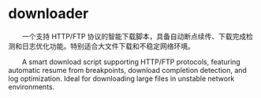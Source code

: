 # downloader
&emsp;&emsp;一个支持 HTTP/FTP 协议的智能下载脚本，具备自动断点续传、下载完成检测和日志优化功能。特别适合大文件下载和不稳定网络环境。

&emsp;&emsp;A smart download script supporting HTTP/FTP protocols, featuring automatic resume from breakpoints, download completion detection, and log optimization. Ideal for downloading large files in unstable network environments.
